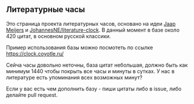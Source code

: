 ## Литературные часы

Это страница проекта литературных часов, основано на идеи [Jaap Meijers](http://www.eerlijkemedia.nl/) и [JohannesNE/literature-clock](https://github.com/JohannesNE/literature-clock). В данный момент в базе около 420 цитат, в основном русской классики.

Пример использования базы можно посмотеть по ссылке https://clock.coyotle.ru/

Сейча часы довольно неточны, база цитат небольшая, должно быть как минимум 1440 чтобы покрыть все часы и минуты в сутках. У нас в литературе есть упоминания всех возможных минут? 

Если у вас есть чем дополнить базу - пиши цитаты либо в issue, либо делайте pull request.

